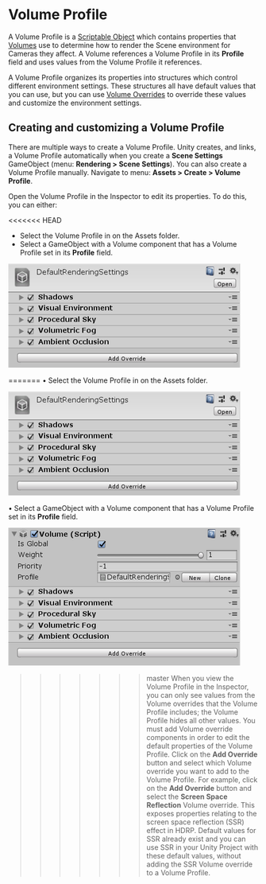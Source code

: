 # Volume Profile

A Volume Profile is a [Scriptable Object](https://docs.unity3d.com/Manual/class-ScriptableObject.html) which contains properties that [Volumes](Volumes.html) use to determine how to render the Scene environment for Cameras they affect. A Volume references a Volume Profile in its **Profile** field and uses values from the Volume Profile it references.

A Volume Profile organizes its properties into structures which control different environment settings. These structures all have default values that you can use, but you can use [Volume Overrides](Volume-Components.html) to override these values and customize the environment settings.

## Creating and customizing a Volume Profile

There are multiple ways to create a Volume Profile. Unity creates, and links, a Volume Profile automatically when you create a **Scene Settings** GameObject (menu: **Rendering > Scene Settings**). You can also create a Volume Profile manually. Navigate to menu: **Assets > Create > Volume Profile**.

Open the Volume Profile in the Inspector to edit its properties. To do this, you can either:

<<<<<<< HEAD
- Select the Volume Profile in on the Assets folder.
- Select a GameObject with a Volume component that has a Volume Profile set in its **Profile** field.

![](Images/VolumeProfile1.png)

=======
&#8226; Select the Volume Profile in on the Assets folder.

![](Images/VolumeProfile1.png)

&#8226; Select a GameObject with a Volume component that has a Volume Profile set in its **Profile** field.

![](Images/VolumeProfile2.png)



>>>>>>> master
When you view the Volume Profile in the Inspector, you can only see values from the Volume overrides that the Volume Profile includes; the Volume Profile hides all other values. You must add Volume override components in order to edit the default properties of the Volume Profile. Click on the **Add Override** button and select which Volume override you want to add to the Volume Profile. For example, click on the **Add Override** button and select the **Screen Space Reflection** Volume override. This exposes properties relating to the screen space reflection (SSR) effect in HDRP. Default values for SSR already exist and you can use SSR in your Unity Project with these default values, without adding the SSR Volume override to a Volume Profile.